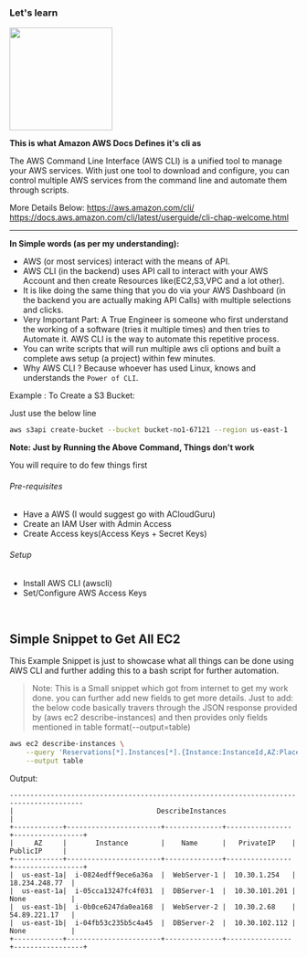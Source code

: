 ### Let's learn

<img src="https://dashboard.snapcraft.io/site_media/appmedia/2022/01/awscli_Tl3t26M.png" width=180> 

<b>This is what Amazon AWS Docs Defines it's cli as</b>

The AWS Command Line Interface (AWS CLI) is a unified tool to manage your AWS services. With just one tool to download and configure, you can control multiple AWS services from the command line and automate them through scripts.

More Details Below:
https://aws.amazon.com/cli/
https://docs.aws.amazon.com/cli/latest/userguide/cli-chap-welcome.html

---

<b> In Simple words (as per my understanding): </b> 

- AWS (or most services) interact with the means of API.
- AWS CLI (in the backend) uses API call to interact with your AWS Account and then create Resources like(EC2,S3,VPC and a lot other).
- It is like doing the same thing that you do via your AWS Dashboard (in the backend you are actually making API Calls) with multiple selections and clicks.
- Very Important Part: A True Engineer is someone who first understand the working of a software (tries it multiple times) and then tries to Automate it. AWS CLI is the way to automate this repetitive process.
- You can write scripts that will run multiple aws cli options and built a complete aws setup (a project) within few minutes.
- Why AWS CLI ? Because whoever has used Linux, knows and understands the `Power of CLI`.

Example : To Create a S3 Bucket:

Just use the below line

```sh
aws s3api create-bucket --bucket bucket-no1-67121 --region us-east-1
```

<b> Note: Just by Running the Above Command, Things don't work </b> 


You will require to do few things first

###### Pre-requisites
- Have a AWS (I would suggest go with ACloudGuru)
- Create an IAM User with Admin Access
- Create Access keys(Access Keys + Secret Keys)

###### Setup
- Install AWS CLI (awscli)
- Set/Configure AWS Access Keys

<br>

## Simple Snippet to Get All EC2
This Example Snippet is just to showcase what all things can be done using AWS CLI and further adding this to a bash script for further automation.

> Note: This is a Small snippet which got from internet to get my work done. you can further add new fields to get more details. Just to add: the below code basically travers through the JSON response provided by (aws ec2 describe-instances) and then provides only fields mentioned in table format(--output=table)

```bash
aws ec2 describe-instances \
    --query 'Reservations[*].Instances[*].{Instance:InstanceId,AZ:Placement.AvailabilityZone,Name:Tags[?Key==`Name`]|[0].Value,PublicIP:PublicIpAddress,PrivateIP:PrivateIpAddress}' \
    --output table
```

Output:
```
----------------------------------------------------------------------------------------
|                                   DescribeInstances                                  |
+------------+-----------------------+--------------+----------------+-----------------+
|     AZ     |       Instance        |    Name      |   PrivateIP    |    PublicIP     |
+------------+-----------------------+--------------+----------------+-----------------+
|  us-east-1a|  i-0824edff9ece6a36a  |  WebServer-1 |  10.30.1.254   |  18.234.248.77  |
|  us-east-1a|  i-05cca13247fc4f031  |  DBServer-1  |  10.30.101.201 |  None           |
|  us-east-1b|  i-0b0ce6247da0ea168  |  WebServer-2 |  10.30.2.68    |  54.89.221.17   |
|  us-east-1b|  i-04fb53c235b5c4a45  |  DBServer-2  |  10.30.102.112 |  None           |
+------------+-----------------------+--------------+----------------+-----------------+
```
